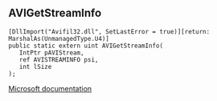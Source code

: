 ## AVIGetStreamInfo

```
[DllImport("Avifil32.dll", SetLastError = true)][return: MarshalAs(UnmanagedType.U4)]
public static extern uint AVIGetStreamInfo(
   IntPtr pAVIStream,
   ref AVISTREAMINFO psi,
   int lSize
);
```

[Microsoft documentation](TODO)
